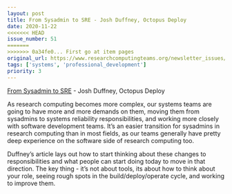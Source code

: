 ```yaml
---
layout: post
title: From Sysadmin to SRE - Josh Duffney, Octopus Deploy
date: 2020-11-22
<<<<<<< HEAD
issue_number: 51
=======
>>>>>>> 0a34fe0... First go at item pages
original_url: https://www.researchcomputingteams.org/newsletter_issues/0051
tags: ['systems', 'professional_development']
priority: 3
---
```


<!-- markdownlint-disable MD033 -->
<!-- markdownlint-disable MD041 -->
<!-- markdownlint-disable MD049 -->

[From Sysadmin to SRE](https://octopus.com/blog/sysadmin-to-sre) - Josh Duffney, Octopus Deploy

As research computing becomes more complex, our systems teams are going to have more and more demands on them, moving them from sysadmins to systems reliability responsibilities, and working more closely with software development teams.   It’s an easier transition for sysadmins in research computing than in most fields, as our teams generally have pretty deep experience on the software side of research computing too.

Duffney’s article lays out how to start thinking about these changes to responsibilities and what people can start doing today to move in that direction.   The key thing - it’s not about tools, its about how to think about your role, seeing rough spots in the build/deploy/operate cycle, and working to improve them.

